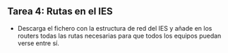 ## Tarea 4: Rutas en el IES

- Descarga el fichero con la estructura de red del IES y añade en los routers todas las rutas necesarias para que todos los equipos puedan verse entre sí.
